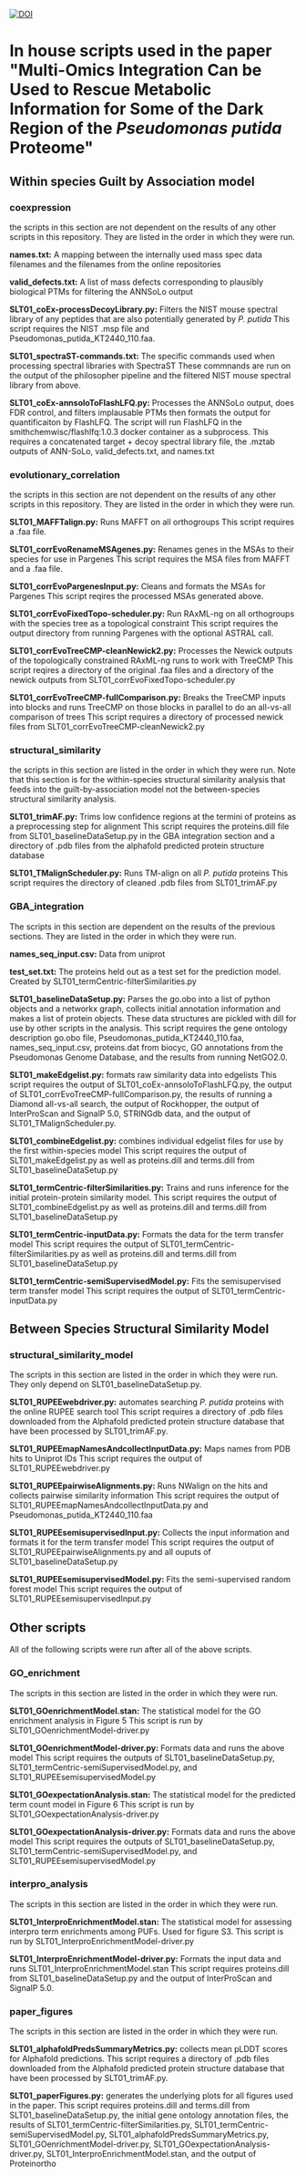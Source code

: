 [![DOI](https://zenodo.org/badge/680265586.svg)](https://zenodo.org/badge/latestdoi/680265586)
# In house scripts used in the paper "Multi-Omics Integration Can be Used to Rescue Metabolic Information for Some of the Dark Region of the *Pseudomonas putida* Proteome"

## Within species Guilt by Association model

### coexpression
the scripts in this section are not dependent on the results of any other scripts in this repository. They are listed in the order in which they were run. 

**names.txt:** A mapping between the internally used mass spec data filenames and the filenames from the online repositories

**valid_defects.txt:** A list of mass defects corresponding to plausibly biological PTMs for filtering the ANNSoLo output

**SLT01_coEx-processDecoyLibrary.py:** Filters the NIST mouse spectral library of any peptides that are also potentially generated by *P. putida* 
This script requires the NIST .msp file and Pseudomonas\_putida\_KT2440\_110.faa.

**SLT01_spectraST-commands.txt:** The specific commands used when processing spectral libraries with SpectraST
These commnands are run on the output of the philosopher pipeline and the filtered NIST mouse spectral library from above. 

**SLT01_coEx-annsoloToFlashLFQ.py:** Processes the ANNSoLo output, does FDR control, and filters implausable PTMs then formats the output for quantificaiton by FlashLFQ. The script will run FlashLFQ in the smithchemwisc/flashlfq:1.0.3 docker container as a subprocess.
This requires a concatenated target + decoy spectral library file, the .mztab outputs of ANN-SoLo, valid_defects.txt, and names.txt 

### evolutionary_correlation
the scripts in this section are not dependent on the results of any other scripts in this repository. They are listed in the order in which they were run.

**SLT01_MAFFTalign.py:** Runs MAFFT on all orthogroups
This script requires a .faa file.

**SLT01_corrEvoRenameMSAgenes.py:** Renames genes in the MSAs to their species for use in Pargenes
This script requires the MSA files from MAFFT and a .faa file.

**SLT01_corrEvoPargenesInput.py:** Cleans and formats the MSAs for Pargenes
This script reqires the processed MSAs generated above.

**SLT01_corrEvoFixedTopo-scheduler.py:** Run RAxML-ng on all orthogroups with the species tree as a topological constraint
This script requires the output directory from running Pargenes with the optional ASTRAL call.

**SLT01_corrEvoTreeCMP-cleanNewick2.py:** Processes the Newick outputs of the topologically constrained RAxML-ng runs to work with TreeCMP
This script reqires a directory of the original .faa files and a directory of the newick outputs from SLT01_corrEvoFixedTopo-scheduler.py

**SLT01_corrEvoTreeCMP-fullComparison.py:** Breaks the TreeCMP inputs into blocks and runs TreeCMP on those blocks in parallel to do an all-vs-all comparison of trees
This script requires a directory of processed newick files from SLT01_corrEvoTreeCMP-cleanNewick2.py

### structural_similarity
the scripts in this section are listed in the order in which they were run. Note that this section is for the within-species structural similarity analysis that feeds into the guilt-by-association model not the between-species structural similarity analysis.

**SLT01_trimAF.py:** Trims low confidence regions at the termini of proteins as a preprocessing step for alignment
This script requires the proteins.dill file from SLT01_baselineDataSetup.py in the GBA integration section and a directory of .pdb files from the alphafold predicted protein structure database

**SLT01_TMalignScheduler.py:** Runs TM-align on all *P. putida* proteins
This script requires the directory of cleaned .pdb files from SLT01_trimAF.py

### GBA_integration
The scripts in this section are dependent on the results of the previous sections. They are listed in the order in which they were run.

**names\_seq\_input.csv:** Data from uniprot

**test_set.txt:** The proteins held out as a test set for the prediction model. Created by SLT01_termCentric-filterSimilarities.py

**SLT01_baselineDataSetup.py:** Parses the go.obo into a list of python objects and a networkx graph, collects initial annotation information and makes a list of protein objects. These data structures are pickled with dill for use by other scripts in the analysis. 
This script requires the gene ontology description go.obo file, Pseudomonas\_putida\_KT2440\_110.faa, names\_seq\_input.csv, proteins.dat from biocyc, GO annotations from the Pseudomonas Genome Database, and the results from running NetGO2.0. 

**SLT01_makeEdgelist.py:** formats raw similarity data into edgelists
This script requires the output of SLT01\_coEx-annsoloToFlashLFQ.py, the output of SLT01\_corrEvoTreeCMP-fullComparison.py, the results of running a Diamond all-vs-all search, the output of Rockhopper, the output of InterProScan and SignalP 5.0, STRINGdb data, and the output of SLT01\_TMalignScheduler.py.

**SLT01_combineEdgelist.py:** combines individual edgelist files for use by the first within-species model
This script requires the output of SLT01\_makeEdgelist.py as well as proteins.dill and terms.dill from SLT01\_baselineDataSetup.py

**SLT01_termCentric-filterSimilarities.py:** Trains and runs inference for the initial protein-protein similarity model. 
This script requires the output of SLT01\_combineEdgelist.py as well as proteins.dill and terms.dill from SLT01\_baselineDataSetup.py

**SLT01_termCentric-inputData.py:** Formats the data for the term transfer model
This script requires the output of SLT01\_termCentric-filterSimilarities.py as well as proteins.dill and terms.dill from SLT01\_baselineDataSetup.py

**SLT01_termCentric-semiSupervisedModel.py:** Fits the semisupervised term transfer model
This script requires the output of SLT01\_termCentric-inputData.py

## Between Species Structural Similarity Model
### structural_similarity_model
The scripts in this section are listed in the order in which they were run. They only depend on SLT01_baselineDataSetup.py.

**SLT01_RUPEEwebdriver.py:** automates searching *P. putida* proteins with the online RUPEE search tool
This script requires a directory of .pdb files downloaded from the Alphafold predicted protein structure database that have been processed by SLT01_trimAF.py.

**SLT01_RUPEEmapNamesAndcollectInputData.py:** Maps names from PDB hits to Uniprot IDs
This script requires the output of SLT01_RUPEEwebdriver.py

**SLT01_RUPEEpairwiseAlignments.py:** Runs NWalign on the hits and collects pairwise similarity information
This script requires the output of SLT01_RUPEEmapNamesAndcollectInputData.py and Pseudomonas\_putida\_KT2440\_110.faa

**SLT01_RUPEEsemisupervisedInput.py:** Collects the input information and formats it for the term transfer model
This script requires the output of SLT01\_RUPEEpairwiseAlignments.py and all ouputs of SLT01\_baselineDataSetup.py

**SLT01_RUPEEsemisupervisedModel.py:** Fits the semi-supervised random forest model
This script requires the output of SLT01\_RUPEEsemisupervisedInput.py

## Other scripts
All of the following scripts were run after all of the above scripts.

### GO_enrichment
The scripts in this section are listed in the order in which they were run.

**SLT01_GOenrichmentModel.stan:** The statistical model for the GO enrichment analysis in Figure 5
This script is run by SLT01_GOenrichmentModel-driver.py

**SLT01_GOenrichmentModel-driver.py:** Formats data and runs the above model
This script requires the outputs of SLT01\_baselineDataSetup.py, SLT01\_termCentric-semiSupervisedModel.py, and SLT01\_RUPEEsemisupervisedModel.py

**SLT01_GOexpectationAnalysis.stan:** The statistical model for the predicted term count model in Figure 6
This script is run by SLT01_GOexpectationAnalysis-driver.py

**SLT01_GOexpectationAnalysis-driver.py:** Formats data and runs the above model
This script requires the outputs of SLT01\_baselineDataSetup.py, SLT01\_termCentric-semiSupervisedModel.py, and SLT01\_RUPEEsemisupervisedModel.py

### interpro_analysis
The scripts in this section are listed in the order in which they were run.

**SLT01_InterproEnrichmentModel.stan:** The statistical model for assessing interpro term enrichments among PUFs. Used for figure S3.
This script is run by SLT01_InterproEnrichmentModel-driver.py

**SLT01_InterproEnrichmentModel-driver.py:** Formats the input data and runs SLT01_InterproEnrichmentModel.stan
This script requires proteins.dill from SLT01\_baselineDataSetup.py and the output of InterProScan and SignalP 5.0.

### paper_figures
The scripts in this section are listed in the order in which they were run.

**SLT01\_alphafoldPredsSummaryMetrics.py:** collects mean pLDDT scores for Alphafold predictions. 
This script requires a directory of .pdb files downloaded from the Alphafold predicted protein structure database that have been processed by SLT01_trimAF.py.

**SLT01_paperFigures.py:** generates the underlying plots for all figures used in the paper. 
This script requires proteins.dill and terms.dill from SLT01\_baselineDataSetup.py, the initial gene ontology annotation files, the results of SLT01\_termCentric-filterSimilarities.py, SLT01\_termCentric-semiSupervisedModel.py, SLT01\_alphafoldPredsSummaryMetrics.py, SLT01\_GOenrichmentModel-driver.py, SLT01\_GOexpectationAnalysis-driver.py, SLT01\_InterproEnrichmentModel.stan, and the output of Proteinortho



